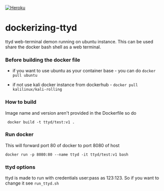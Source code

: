 [![Heroku](https://www.herokucdn.com/deploy/button.svg)](http://heroku.com/deploy?template=https://github.com/hrb3rt/dockerizing-ttyd)


# dockerizing-ttyd

ttyd web-terminal demon running on ubuntu instance. This can be used share the docker bash shell as a web terminal.

### Before building the docker file

* if you want to use ubuntu as your container base - you can do `docker pull ubuntu`

* if not use kali docker instance from dockerhub - `docker pull kalilinux/kali-rolling`

### How to build

Image name and version aren't provided in the Dockerfile so do 

``` docker build -t ttyd/test:v1 .```

### Run docker

This will forward port 80 of docker to port 8080 of host

``` docker run -p 8080:80 --name ttyd -it ttyd/test:v1 bash ```

### ttyd options

ttyd is made to run with credentials user:pass as 123:123. So if you want to change it see `run_ttyd.sh`
